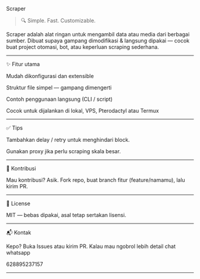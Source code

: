 Scraper

> 🔍 Simple. Fast. Customizable.



Scraper adalah alat ringan untuk mengambil data atau media dari berbagai sumber. Dibuat supaya gampang dimodifikasi & langsung dipakai — cocok buat project otomasi, bot, atau keperluan scraping sederhana.


---

✨ Fitur utama

Mudah dikonfigurasi dan extensible

Struktur file simpel — gampang dimengerti

Contoh penggunaan langsung (CLI / script)

Cocok untuk dijalankan di lokal, VPS, Pterodactyl atau Termux


---


✅ Tips

Tambahkan delay / retry untuk menghindari block.

Gunakan proxy jika perlu scraping skala besar.


---

🤝 Kontribusi

Mau kontribusi? Asik. Fork repo, buat branch fitur (feature/namamu), lalu kirim PR.


---

📜 License

MIT — bebas dipakai, asal tetap sertakan lisensi.


---

📬 Kontak

Kepo? Buka Issues atau kirim PR. Kalau mau ngobrol lebih detail chat whatsapp

628895237157


---
